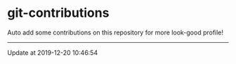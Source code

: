 # git-contributions

Auto add some contributions on this repository for more look-good profile!

---

Update at 2019-12-20 10:46:54

